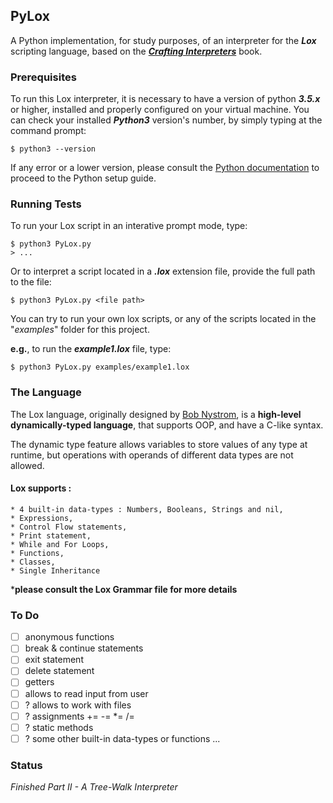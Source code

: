 ## PyLox
A Python implementation, for study purposes, of an interpreter for the *__Lox__* scripting language, 
based on the *__[Crafting Interpreters](https://craftinginterpreters.com)__* book. 

### Prerequisites
To run this Lox interpreter, it is necessary to have a version of python **_3.5.x_** or higher,
installed and properly configured on your virtual machine. 
You can check your installed **_Python3_** version's number, by simply typing at the command prompt:
```
$ python3 --version
```
If any error or a lower version, please consult the [Python documentation](https://docs.python.org/3/using/index.html) 
to proceed to the Python setup guide. 

### Running Tests

To run your Lox script in an interative prompt mode, type:
```
$ python3 PyLox.py
> ...
```
Or to interpret a script located in a *__.lox__* extension file, provide the full path to the file: 
```
$ python3 PyLox.py <file path>
```
You can try to run your own lox scripts, or any of the scripts located in the "_examples_" folder for this project.

**e.g.**, to run the *__example1.lox__* file, type:
```
$ python3 PyLox.py examples/example1.lox
```

### The Language

The Lox language, originally designed by [Bob Nystrom](https://github.com/munificent), 
is a **high-level dynamically-typed language**, that supports OOP, and have a C-like syntax.

The dynamic type feature allows variables to store values of any type at runtime, 
but operations with operands of different data types are not allowed. 

#### Lox supports : 
    
    * 4 built-in data-types : Numbers, Booleans, Strings and nil,
    * Expressions,
    * Control Flow statements,
    * Print statement,
    * While and For Loops,
    * Functions,
    * Classes,
    * Single Inheritance 
    
   
   ***please consult the Lox Grammar file for more details**

### To Do
  - [ ] anonymous functions 
  - [ ] break & continue statements
  - [ ] exit statement
  - [ ] delete statement
  - [ ] getters
  - [ ] allows to read input from user
  - [ ] ? allows to work with files
  - [ ] ? assignments += -= *= /= 
  - [ ] ? static methods
  - [ ] ? some other built-in data-types or functions
    ... 

### Status

*Finished Part II - A Tree-Walk Interpreter*


